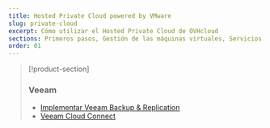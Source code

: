 ```yaml
---
title: Hosted Private Cloud powered by VMware
slug: private-cloud
excerpt: Cómo utilizar el Hosted Private Cloud de OVHcloud
sections: Primeros pasos, Gestión de las máquinas virtuales, Servicios y opciones de OVHcloud, Funcionalidades de OVHcloud, Funcionalidades de VMware vSphere, FAQ
order: 01
---
```


> [!product-section]
>
> ### Veeam
>
> - [Implementar Veeam Backup & Replication](https://docs.ovh.com/es/storage/veeam-backup-replication/)
> - [Veeam Cloud Connect](https://docs.ovh.com/es/storage/veeam-cloud-connect/)
>